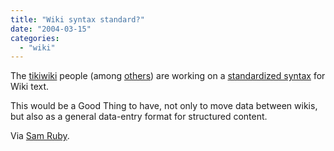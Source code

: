 ```yaml
---
title: "Wiki syntax standard?"
date: "2004-03-15"
categories: 
  - "wiki"
---
```


The [tikiwiki](http://tikiwiki.org) people (among [others](http://usemod.com/cgi-bin/mb.pl?WikiMarkupStandard)) are working on a [standardized syntax](http://tikiwiki.org/tiki-index.php?page=RFCWiki) for Wiki text.

This would be a Good Thing to have, not only to move data between wikis, but also as a general data-entry format for structured content.

Via [Sam Ruby](http://www.intertwingly.net/blog/1737.html).
